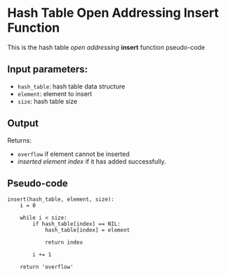# Hash Table Open Addressing Insert Function

This is the hash table _open addressing_ **insert** function pseudo-code

## Input parameters:

- `hash_table`: hash table data structure
- `element`: element to insert
- `size`: hash table size

## Output

Returns:

- `overflow` if element cannot be inserted
- _inserted element index_ if it has added successfully.

## Pseudo-code

```
insert(hash_table, element, size):
    i = 0

    while i < size:
        if hash_table[index] == NIL:
            hash_table[index] = element

            return index

        i += 1

    return 'overflow'
```
